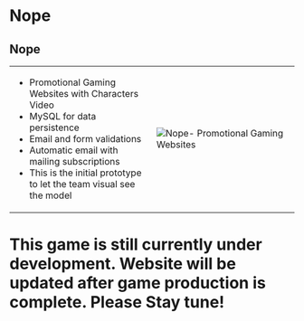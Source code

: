 # Nope

<h2>
  Nope
</h2>
<table>
  <tr>
    <td style="width:50%">
      <ul>
        <li>Promotional Gaming Websites with Characters Video</li>
        <li>MySQL for data persistence  </li>
        <li>Email and form validations</li>
        <li>Automatic email with mailing subscriptions</li>
        <li>This is the initial prototype to let the team visual see the model</li>
      </ul>
    </td>
    <td style="width:50%">
        <img src="https://media.giphy.com/media/Iqu3WiACpRGE3gxkXm/giphy.gif" alt="Nope- Promotional Gaming Websites"/>
    </td>
  </tr>
</table>

# This game is still currently under development. Website will be updated after game production is complete. Please Stay tune! 
